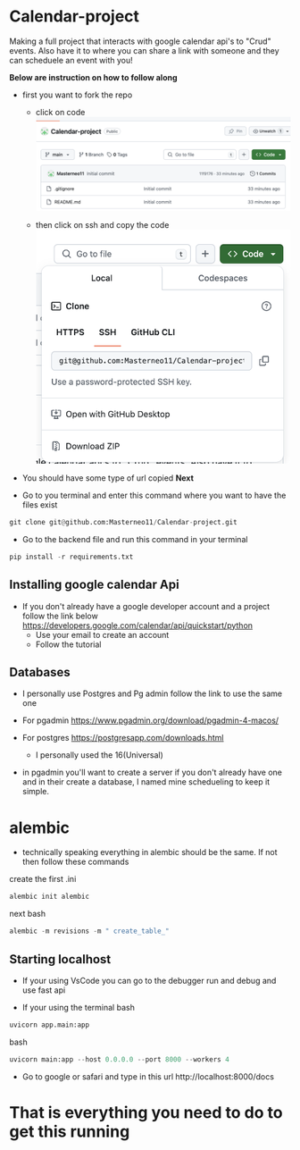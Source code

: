 # Calendar-project
Making a full project that interacts with google calendar api's to "Crud" events. Also have it to where you can share a link with someone and they can scheduele an event with you!


**Below are instruction on how to follow along** 

* first you want to fork the repo 
    * click on code ![alt text](<images_for_readme/github_code_clone_button.png>)

    * then click on ssh and copy the code 
    ![alt text](<images_for_readme/github_cloneurl.png>)


* You should have some type of url copied 
**Next**
* Go to you terminal and enter this command where you want to have the files exist 
```Python
git clone git@github.com:Masterneo11/Calendar-project.git
```

* Go to the backend file and run this command in your terminal 

```Python
pip install -r requirements.txt
```
## **Installing google calendar Api**

* If you don't already have a google developer account and a project follow the link below
https://developers.google.com/calendar/api/quickstart/python
    * Use your email to create an account
    * Follow the tutorial

## Databases 
* I personally use Postgres and Pg admin
follow the link to use the same one 

* For pgadmin    https://www.pgadmin.org/download/pgadmin-4-macos/

* For postgres     https://postgresapp.com/downloads.html

    * I personally used the 16(Universal)
    
* in pgadmin you'll want to create a server if you don't already have one and in their create a database, I named mine schedueling to keep it simple. 

# alembic 

* technically speaking everything in alembic should be the same. If not then follow these commands 

create the first .ini
``` Python
alembic init alembic
```
next bash 
```Python
alembic -m revisions -m " create_table_"
```
## Starting localhost

* If your using VsCode you can go to the debugger run and debug and use fast api 

* If your  using the terminal bash 
```Python
uvicorn app.main:app
```
bash 
```Python
uvicorn main:app --host 0.0.0.0 --port 8000 --workers 4
```
* Go to google or safari and type in this url
http://localhost:8000/docs

# That is everything you need to do to get this running 
